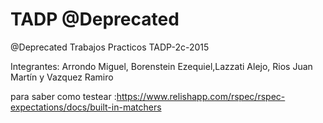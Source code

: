 # TADP @Deprecated
@Deprecated
Trabajos Practicos TADP-2c-2015

Integrantes: Arrondo Miguel, Borenstein Ezequiel,Lazzati Alejo, Rios Juan Martín y Vazquez Ramiro

para saber como testear :https://www.relishapp.com/rspec/rspec-expectations/docs/built-in-matchers

